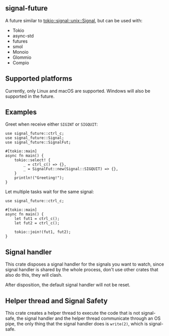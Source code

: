 ## signal-future

A future similar to [tokio::signal::unix::Signal][link], but can be used with:

[link]: https://docs.rs/tokio/latest/tokio/signal/unix/struct.Signal.html#

* Tokio
* async-std
* futures
* smol
* Monoio
* Glommio
* Compio

## Supported platforms

Currently, only Linux and macOS are supported. Windows will also be supported in
the future.

## Examples

Greet when receive either `SIGINT` or `SIGQUIT`:

```rust,no_run
use signal_future::ctrl_c;
use signal_future::Signal;
use signal_future::SignalFut;

#[tokio::main]
async fn main() {
    tokio::select! {
        _ = ctrl_c() => {},
        _ = SignalFut::new(Signal::SIGQUIT) => {},
    }
    println!("Greeting!");
}
```

Let multiple tasks wait for the same signal:

```rust,no_run
use signal_future::ctrl_c;

#[tokio::main]
async fn main() {
    let fut1 = ctrl_c();
    let fut2 = ctrl_c();

    tokio::join!(fut1, fut2);
}
```

## Signal handler

This crate disposes a signal handler for the signals you want to watch, since
signal handler is shared by the whole process, don't use other crates that also
do this, they will clash.

After disposition, the default signal handler will not be reset.

## Helper thread and Signal Safety

This crate creates a helper thread to execute the code that is not signal-safe,
the signal handler and the helper thread communicate through an OS pipe, the only
thing that the signal handler does is `write(2)`, which is signal-safe.